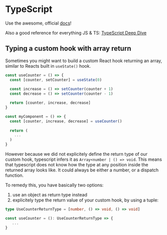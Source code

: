 # TypeScript

Use the awesome, official [docs](https://www.typescriptlang.org/docs/handbook/basic-types.html)!

Also a good reference for everything JS & TS: [TypeScript Deep Dive](https://basarat.gitbook.io/typescript/)


## Typing a custom hook with array return

Sometimes you might want to build a custom React hook returning an array, similar to Reacts built in `useState()` hook.

```ts
const useCounter = () => {
  const [counter, setCounter] = useState(0)
  
  const increase = () => setCounter(counter + 1)
  const decrease = () => setCounter(counter - 1)

  return [counter, increase, decrease]
}

const myComponent = () => {
  const [counter, increase, decrease] = useCounter()
  
  return (
    ...
  )
}
```

However because we did not explicitely define the return type of our custom hook, typescript infers it as `Array<number | () => void`.
This means that typescript does not know how the type at any position inside the returned array looks like. It could always be either a number, or a dispatch function.

To remedy this, you have basically two options:

1. use an object as return type instead
2. explicitely type the return value of your custom hook, by using a tuple:

```ts
type UseCounterReturnType = [number, () => void, () => void]

const useCounter = (): UseCounterReturnType => {
   ...
}
```
